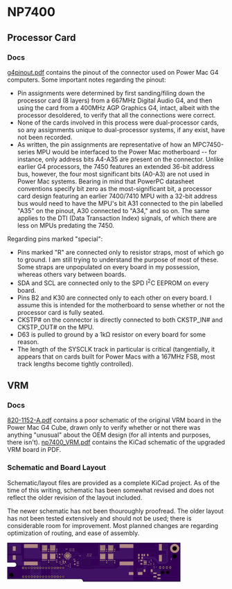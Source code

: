 # NP7400  

## Processor Card

### Docs
[g4pinout.pdf](/docs/g4pinout.pdf) contains the pinout of the connector used on
Power Mac G4 computers. Some important notes regarding the pinout:

* Pin assignments were determined by first sanding/filing down the processor
card (8 layers) from a 667MHz Digital Audio G4, and then using the card from
a 400MHz AGP Graphics G4, intact, albeit with the processor desoldered,
to verify that all the connections were correct.
* None of the cards involved in this process were dual-processor cards, so any
assignments unique to dual-processor systems, if any exist, have not been 
recorded.
* As written, the pin assignments are representative of how an MPC7450-series
MPU would be interfaced to the Power Mac motherboard -- for instance, only address
bits A4-A35 are present on the connector. Unlike earlier G4 processors, the 7450
features an extended 36-bit address bus, however, the four most significant bits
(A0-A3) are not used in Power Mac systems. Bearing in mind that PowerPC datasheet
conventions specify bit zero as the most-significant bit, a processor card design
featuring an earlier 7400/7410 MPU with a 32-bit address bus would need to have the
MPU's bit A31 connected to the pin labelled "A35" on the pinout, A30 connected to
"A34," and so on. The same applies to the DTI (Data Transaction Index) signals, of
which there are less on MPUs predating the 7450.

Regarding pins marked "special":
* Pins marked "R" are connected only to resistor straps, most of which go to ground.
I am still trying to understand the purpose of most of these. Some straps are
unpopulated on every board in my possession, whereas others vary between boards.
* SDA and SCL are connected only to the SPD I<sup>2</sup>C EEPROM on every board.
* Pins B2 and K30 are connected only to each other on every board. I assume this is
intended for the motherboard to sense whether or not the processor card is fully
seated.
* CKSTP# on the connector is directly connected to both CKSTP_IN# and CKSTP_OUT# on
the MPU.
* D63 is pulled to ground by a 1kΩ resistor on every board for some reason.
* The length of the SYSCLK track in particular is critical (tangentially, it appears
that on cards built for Power Macs with a 167MHz FSB, most track lengths become
tightly controlled).

## VRM

### Docs
[820-1152-A.pdf](/docs/820-1152-A.pdf) contains a poor schematic of the
original VRM board in the Power Mac G4 Cube, drawn only to verify whether or not
there was anything "unusual" about the OEM design (for all intents and purposes,
there isn't).
[np7400_VRM.pdf](/docs/np7400_VRM.pdf) contains the KiCad schematic of the
upgraded VRM board in PDF.

### Schematic and Board Layout
Schematic/layout files are provided as a complete KiCad project. As of the time
of this writing, schematic has been somewhat revised and does not reflect the
older revision of the layout included.

The newer schematic has not been thouroughly proofread. The older layout has not
been tested extensively and should not be used; there is considerable room for
improvement. Most planned changes are regarding optimization of routing, and ease
of assembly.


<img src="https://github.com/nickposting/NP7400/blob/main/assets/board_top.png" align="left" width="400">